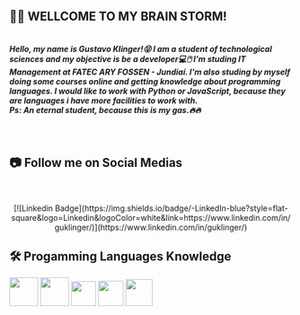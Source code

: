 <h2 align="left"> 👩‍💻 WELLCOME TO MY BRAIN STORM! </h2>

<div align="center">
<img src="https://komarev.com/ghpvc/?username=GustavoK1&style=flat-square&color=blue" alt=""/>
</div>

  <h5> Hello, my name is Gustavo Klinger!😝 I am a student of technological sciences and my objective is be a developer💻🖱️ I'm studing IT Management at FATEC ARY FOSSEN - Jundiaí. I'm also studing by myself doing some courses online and getting knowledge about programming languages. I would like to work with Python or JavaScript, because they are languages i have more facilities to work with.<br>Ps: An eternal student, because this is my gas.🔥🔥</h5>
<br>
<h2 align="left"> 📷 Follow me on Social Medias</h2>
<br>
<br>

<div align="center">
[![Linkedin Badge](https://img.shields.io/badge/-LinkedIn-blue?style=flat-square&logo=Linkedin&logoColor=white&link=https://www.linkedin.com/in/guklinger/)](https://www.linkedin.com/in/guklinger/)
</div>

<h2 align="left"> 🛠 Progamming Languages Knowledge</h2>  

<div style="center">
  <img src="https://github.com/GustavoK1/GustavoK/assets/36191144/0cab0e8e-ddd5-42d1-b53f-3677ce466d2f.png" width="51px" />
  <img src="https://github.com/GustavoK1/GustavoK/assets/36191144/add59589-f6d4-42b9-92b6-1a6211a0755f.png" width="51px" />
  <img src="https://github.com/GustavoK1/GustavoK/assets/36191144/d7e14016-fed6-4ee7-bc37-27026172ac58.png" width="44px" />
  <img src="https://github.com/GustavoK1/GustavoK/assets/36191144/606d710e-5348-40b2-9a31-052214431807.png" width="45px" />
  <img src="https://github.com/GustavoK1/GustavoK/assets/36191144/fa5085b9-fb83-4bab-ba1d-fa84bf48bf93.png" width="48px" />
 </div>
  
















